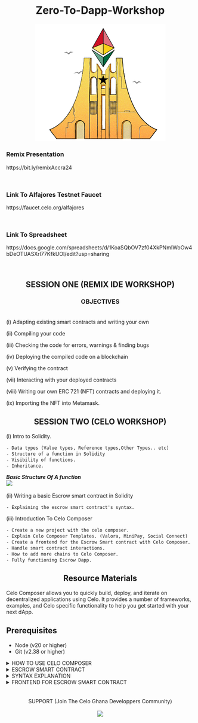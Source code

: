 # <div align="center">Zero-To-Dapp-Workshop</div>
<div align="center" ><img width="350px" src="https://github.com/eben619/Zero-To-Dapp-Workshop/blob/main/ethAccraHero.png"></div>


### <div>Remix Presentation</div>

<p>https://bit.ly/remixAccra24<p/><br>


### <div>Link To Alfajores Testnet Faucet<div/>
<p>https://faucet.celo.org/alfajores</p><br>


### <div>Link To Spreadsheet</div>

<p>https://docs.google.com/spreadsheets/d/1KoaSQbOV7zf04XkPNmIWoOw4bDeOTUASXrl77KfkUOI/edit?usp=sharing<p/><br>

## <div align="center">SESSION ONE (REMIX IDE WORKSHOP)</div>

### <div align="center">OBJECTIVES</div><br>

(i) Adapting existing smart contracts and writing your own<br>

(ii) Compiling your code<br>

(iii) Checking the code for errors, warnings & finding bugs<br>

(iv) Deploying the compiled code on a blockchain<br>

(v) Verifying the contract<br>

(vii) Interacting with your deployed contracts<br>

(viii) Writing our own ERC 721 (NFT) contracts and deploying it.<br>

(ix) Importing the NFT into Metamask.

## <div align="center">SESSION TWO (CELO WORKSHOP)</div>

(i) Intro to Solidity.<br>

    - Data types (Value types, Reference types,Other Types.. etc)
    - Structure of a function in Solidity
    - Visibility of functions.
    - Inheritance.
    
***Basic Structure Of A function***<br>
<img src="https://github.com/eben619/Celo_Africa_Dao-Ghana_University_Tour/blob/main/function.avif" width="500px">
    
(ii) Writing a basic Escrow smart contract in Solidity<br>

    - Explaining the escrow smart contract's syntax.

(iii) Introduction To Celo Composer<br>

    - Create a new project with the celo composer. 
    - Explain Celo Composer Templates. (Valora, MiniPay, Social Connect)
    - Create a frontend for the Escrow Smart contract with Celo Composer.
    - Handle smart contract interactions.
    - How to add more chains to Celo Composer.
    - Fully functioning Escrow Dapp.

## <div align="center"> Resource Materials </div>

Celo Composer allows you to quickly build, deploy, and iterate on decentralized applications using Celo. It provides a number of frameworks, examples, and Celo specific functionality to help you get started with your next dApp.

## Prerequisites

- Node (v20 or higher)
- Git (v2.38 or higher)

<details>
  <summary>HOW TO USE CELO COMPOSER</summary><br>

  The easiest way to start with Celo Composer is by using `@celo/celo-composer`. This CLI tool lets you quickly start building dApps on Celo for multiple frameworks, including React (with either react-celo or rainbowkit-celo), React Native (w/o Expo), Flutter, and Angular. To get started, just run the following command, and follow the steps:

- Step 1

```bash
npx @celo/celo-composer@latest create
```

- Step 2: Provide the Project Name: You will be prompted to enter the name of your project.

```text
What is your project name: 
```

- Step 3: Choose to Use Hardhat: You will be asked if you want to use Hardhat. Select Yes or No.

```text
Do you want to use Hardhat? (Y/n)
```

- Step 4: Choose to Use a Template: You will be asked if you want to use a template. Select `Yes` or `No`.

```text
Do you want to use a template?
```

- Step 5: Select a Template: If you chose to use a template, you will be prompted to select a template from the list provided.

```text
- Minipay
- Valora
- Social Connect
```

- Step 6: Provide the Project Owner's Name: You will be asked to enter the project owner's name.

```text
Project Owner name:
```

- Step 7: Wait for Project Creation: The CLI will now create the project based on your inputs. This may take a few minutes.

- Step 8: Follow the instructions to start the project. The same will be displayed on the console after the project is created.

```text
🚀 Your starter project has been successfully created!

Before you start the project, please follow these steps:

1. Rename the file:
   packages/react-app/.env.template
   to
   packages/react-app/.env

2. Open the newly renamed .env file and add all the required environment variables.

Once you've done that, you're all set to start your project!

Run the following commands from the packages/react-app folder to start the project:

   yarn install
   yarn react-app:dev
```
</details>

<details>
  <summary>ESCROW SMART CONTRACT</summary><br>

  ```
// SPDX-License-Identifier: MIT
pragma solidity ^0.8.0;

// Define the smart contract
contract Escrow {

    // Enum to represent the different states of the escrow process
    enum State { AWAITING_PAYMENT, AWAITING_DELIVERY, COMPLETE, REFUNDED }

    // Public state variable to store the address of the buyer
    address public buyer;

    // Public state variable to store the payable address of the seller
    address payable public seller;
    
    // Public state variable to store the address of the escrow agent (trusted third party)
    address public escrowAgent;

    // Public state variable to track the current state of the escrow
    State public currentState;

    // Constructor function to initialize the contract with the buyer, seller, and escrow agent
    constructor(address _buyer, address payable _seller) {
        buyer = _buyer; // Set the buyer's address
        seller = _seller; // Set the seller's payable address
        escrowAgent = msg.sender; // The deployer of the contract becomes the escrow agent
        currentState = State.AWAITING_PAYMENT; // Initialize the escrow state to 'AWAITING_PAYMENT'
    }

    // Modifier to restrict access to functions only to the buyer
    modifier onlyBuyer() {
        require(msg.sender == buyer, "Only the buyer can call this function.");
        _;
    }

    // Modifier to restrict access to functions only to the escrow agent
    modifier onlyEscrowAgent() {
        require(msg.sender == escrowAgent, "Only the escrow agent can call this function.");
        _;
    }

    // Modifier to ensure that the function is called only when the contract is in the expected state
    modifier inState(State expectedState) {
        require(currentState == expectedState, "Invalid state.");
        _;
    }

    // Function for the buyer to deposit funds into the escrow
    function deposit() external payable onlyBuyer inState(State.AWAITING_PAYMENT) {
        require(msg.value > 0, "Deposit must be greater than 0."); // Ensure the deposit amount is greater than 0
        currentState = State.AWAITING_DELIVERY; // Update the state to 'AWAITING_DELIVERY'
    }

    // Function for the buyer to confirm delivery and release funds to the seller
    function confirmDelivery() external onlyBuyer inState(State.AWAITING_DELIVERY) {
        currentState = State.COMPLETE; // Update the state to 'COMPLETE'
        seller.transfer(address(this).balance); // Transfer the escrowed funds to the seller
    }

    // Function for the escrow agent to refund the buyer if conditions are not met
    function refund() external onlyEscrowAgent inState(State.AWAITING_DELIVERY) {
        currentState = State.REFUNDED; // Update the state to 'REFUNDED'
        payable(buyer).transfer(address(this).balance); // Refund the escrowed funds to the buyer
    }
}


```

</details>

<details>
  <summary>
SYNTAX EXPLANATION
  </summary><br>

  ***SUMMARY***

  This contract effectively implements a basic escrow mechanism with three main participants: the buyer, the seller, and the escrow agent. It uses the State enum to track the progress of the transaction and various modifiers to enforce rules about who can call certain functions and when. The contract ensures that funds are securely held and only released based on specific actions by the buyer or the escrow agent, thereby providing a secure method for handling transactions that require an escrow.<br>


  ***License Identifier:***  The line // SPDX-License-Identifier: MIT specifies that this contract is licensed under the MIT license, which is a permissive free software license.


***Pragma Directive:*** pragma solidity ^0.8.0; declares that the contract is written for Solidity version 0.8.0 or higher, but not including version 0.9.0.


***Contract Declaration:***
    contract Escrow defines a new smart contract named Escrow.
    

***Enum State***

    `enum State { AWAITING_PAYMENT, AWAITING_DELIVERY, COMPLETE, REFUNDED } defines a custom type with four possible values: AWAITING_PAYMENT,           AWAITING_DELIVERY, COMPLETE, and REFUNDED. This enum helps manage the different stages of the escrow process.`
    

***State Variables***

        address public buyer;: This is a public state variable that holds the Ethereum address of the buyer.

        address payable public seller;: This is a public state variable that holds the Ethereum address of the seller, marked as payable because it will receive Ether.

        address public escrowAgent;: This is a public state variable that holds the Ethereum address of the escrow agent, who acts as a trusted third party.

        State public currentState;: This is a public state variable of type State that holds the current state of the escrow transaction.
        


***Constructor:*** The constructor is a special function that is executed only once when the contract is deployed. It initializes the contract with specific values:

        buyer = _buyer;: Sets the buyer's address to the value provided in _buyer parameter.

        seller = _seller;: Sets the seller's payable address to the value provided in _seller parameter.

        escrowAgent = msg.sender;: Assigns the deployer of the contract as the escrow agent.

        currentState = State.AWAITING_PAYMENT;  Sets the initial state of the escrow to AWAITING_PAYMENT, indicating that the contract is waiting for the buyer to deposit funds.
        

***Modifiers***

    onlyBuyer: This modifier restricts access to a function, ensuring that only the buyer can call it. It checks if msg.sender (the address that called the function) is equal to the buyer's address.

    onlyEscrowAgent: This modifier restricts access to a function, ensuring that only the escrow agent can call it. It checks if msg.sender is equal to the escrow agent's address.

    inState: This modifier restricts function execution based on the current state of the contract. It ensures that the contract is in the specified expectedState before allowing the function to run.
    
        
***Deposit Function:***  This function allows the buyer to deposit Ether into the escrow contract.

    external: Specifies that this function can be called from outside the contract.

    payable: Indicates that the function can receive Ether.

    onlyBuyer: Ensures that only the buyer can call this function.

    inState(State.AWAITING_PAYMENT): Ensures that the contract is currently in the AWAITING_PAYMENT state.

    require(msg.value > 0, "Deposit must be greater than 0.");: This check ensures that the deposited amount is greater than zero.

    currentState = State.AWAITING_DELIVERY;: After a successful deposit, the contract state is updated to AWAITING_DELIVERY.

***confirmDelivery Function:***  This function allows the buyer to confirm the delivery of goods or services, which releases the escrowed funds to the seller.

    external: Specifies that this function can be called from outside the contract.

    onlyBuyer: Ensures that only the buyer can call this function.

    inState(State.AWAITING_DELIVERY): Ensures that the contract is currently in the AWAITING_DELIVERY state.

    currentState = State.COMPLETE;: Updates the contract state to COMPLETE.

    seller.transfer(address(this).balance);: Transfers all Ether held in the contract to the seller.


***refund Function:***  This function allows the escrow agent to refund the buyer if the delivery conditions are not met.

    external: Specifies that this function can be called from outside the contract.

    onlyEscrowAgent: Ensures that only the escrow agent can call this function.

    inState(State.AWAITING_DELIVERY): Ensures that the contract is currently in the AWAITING_DELIVERY state.

    currentState = State.REFUNDED;: Updates the contract state to REFUNDED.

    payable(buyer).transfer(address(this).balance);: Transfers all Ether held in the contract back to the buyer.

</details>


<details>
  <summary>
FRONTEND FOR ESCROW SMART CONTRACT
  </summary><br>
    
 ***Install web3.js***
```
yarn add web3

```
1)***Deploy your smart contract and copy the contract ABI*** <br>

2)***Copy your smart contract address*** <br>

3)***Create an EscrowComponent.tsx file under the component folder***

4)***Import the EscrowComponent.tsx component into the index.tsx file under the pages folder***

```
    import EscrowComponent from '@/components/EscrowComponent';
```

```
import React, { useState, useEffect } from 'react';
import Web3 from 'web3';

// Replace with your deployed contract's ABI and address
const escrowContractABI = [/* ABI Array Here */]; // The ABI (Application Binary Interface) is required to interact with the smart contract
const escrowContractAddress = '0xYourContractAddressHere'; // The deployed contract's address on the blockchain

const EscrowComponent: React.FC = () => {
  // State hooks to manage web3 instance, user account, contract instance, and transaction status
  const [web3, setWeb3] = useState<Web3 | null>(null);
  const [account, setAccount] = useState<string | null>(null);
  const [contract, setContract] = useState<any>(null);
  const [status, setStatus] = useState<string>('');

  // useEffect hook to initialize web3 and set up the contract instance when the component mounts
  useEffect(() => {
    const initWeb3 = async () => {
      if ((window as any).ethereum) { // Check if MetaMask or another web3 provider is installed
        try {
          const web3Instance = new Web3((window as any).ethereum); // Create a new instance of web3 with the provider
          setWeb3(web3Instance); // Save the web3 instance in state
          
          const accounts = await web3Instance.eth.requestAccounts(); // Request accounts from MetaMask
          setAccount(accounts[0]); // Set the first account as the current user account

          const escrowInstance = new web3Instance.eth.Contract(
            escrowContractABI, // The ABI of the contract
            escrowContractAddress // The address where the contract is deployed
          );
          setContract(escrowInstance); // Save the contract instance in state
        } catch (error) {
          console.error('Error initializing web3:', error); // Log any errors that occur during web3 initialization
        }
      } else {
        alert('Please install MetaMask!'); // Alert the user if MetaMask is not installed
      }
    };

    initWeb3(); // Call the function to initialize web3
  }, []); // Empty dependency array means this useEffect runs only once when the component mounts

  // Function to deposit funds into the escrow contract
  const depositFunds = async () => {
    if (web3 && contract && account) { // Ensure web3, contract, and account are available
      try {
        await contract.methods.deposit().send({
          from: account, // The transaction is sent from the user's account
          value: web3.utils.toWei('1', 'ether'), // The amount of Ether to deposit, converted to Wei
        });
        setStatus('Funds deposited successfully.'); // Update the status message on successful deposit
      } catch (error) {
        console.error('Deposit failed:', error); // Log any errors that occur during deposit
        setStatus('Deposit failed.'); // Update the status message on deposit failure
      }
    }
  };

  // Function to confirm delivery of goods/services in the escrow contract
  const confirmDelivery = async () => {
    if (web3 && contract && account) { // Ensure web3, contract, and account are available
      try {
        await contract.methods.confirmDelivery().send({ from: account }); // Call the confirmDelivery method on the contract
        setStatus('Delivery confirmed successfully.'); // Update the status message on successful confirmation
      } catch (error) {
        console.error('Confirmation failed:', error); // Log any errors that occur during confirmation
        setStatus('Confirmation failed.'); // Update the status message on confirmation failure
      }
    }
  };

  // Function to request a refund from the escrow contract
  const requestRefund = async () => {
    if (web3 && contract && account) { // Ensure web3, contract, and account are available
      try {
        await contract.methods.refund().send({ from: account }); // Call the refund method on the contract
        setStatus('Refund requested successfully.'); // Update the status message on successful refund request
      } catch (error) {
        console.error('Refund failed:', error); // Log any errors that occur during refund request
        setStatus('Refund failed.'); // Update the status message on refund failure
      }
    }
  };

  // JSX for the component's UI
  return (
    <div className="p-4">
      <h2 className="text-xl mb-4">Escrow Contract Interaction</h2>
      <p>Status: {status}</p> {/* Display the current status message */}
      {account ? ( // Check if the user's account is connected
        <div>
          <button
            onClick={depositFunds} // Attach the depositFunds function to the button's onClick event
            className="bg-blue-500 text-white p-2 m-2 rounded"
          >
            Deposit Funds
          </button>
          <button
            onClick={confirmDelivery} // Attach the confirmDelivery function to the button's onClick event
            className="bg-green-500 text-white p-2 m-2 rounded"
          >
            Confirm Delivery
          </button>
          <button
            onClick={requestRefund} // Attach the requestRefund function to the button's onClick event
            className="bg-red-500 text-white p-2 m-2 rounded"
          >
            Request Refund
          </button>
        </div>
      ) : (
        <p>Please connect to MetaMask.</p> // Prompt the user to connect to MetaMask if not connected
      )}
    </div>
  );
};

export default EscrowComponent; // Export the component for use in other parts of the application

```
</details><br><br>

<div align="center" >SUPPORT (Join The Celo Ghana Developpers Community)</div><br>

<div align="center" ><img width="350px" src="https://github.com/eben619/Ho_Code-Jams/blob/main/CeloGhanaCommunity.jpg"></div>


    







